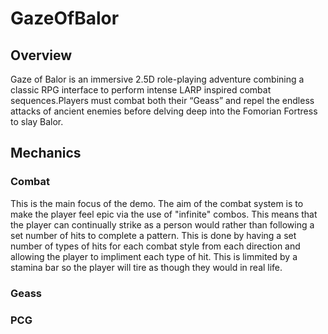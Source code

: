 # GazeOfBalor
## Overview 
Gaze of Balor is an immersive 2.5D role-playing adventure combining a classic RPG interface to perform intense LARP inspired combat 
sequences.Players must combat both their “Geass” and repel the endless attacks of ancient enemies before delving deep into the Fomorian 
Fortress to slay Balor.
## Mechanics
### Combat
This is the main focus of the demo. The aim of the combat system is to make the player feel epic via the use of "infinite" combos. This 
means that the player can continually strike as a person would rather than following a set number of hits to complete a pattern. This is
done by having a set number of types of hits for each combat style from each direction and allowing the player to impliment each type of 
hit. This is limmited by a stamina bar so the player will tire as though they would in real life.
### Geass

### PCG
